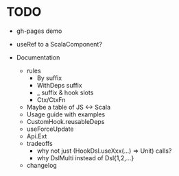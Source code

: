 TODO
=========================================================================================

* gh-pages demo
* useRef to a ScalaComponent?

* Documentation
  * rules
    * By suffix
    * WithDeps suffix
    * _ suffix & hook slots
    * Ctx/CtxFn
  * Maybe a table of JS <-> Scala
  * Usage guide with examples
  * CustomHook.reusableDeps
  * useForceUpdate
  * Api.Ext
  * tradeoffs
    * why not just (HookDsl.useXxx(...) => Unit) calls?
    * why DslMulti instead of Dsl{1,2,...}
  * changelog
